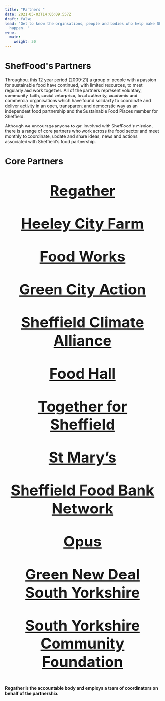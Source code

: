 ```yaml
---
title: "Partners "
date: 2021-05-03T14:05:09.557Z
draft: false
lead: "Get to know the orginsations, people and bodies who help make ShefFood
  happen. "
menu:
  main:
    weight: 30
---
```

# ShefFood's Partners

Throughout this 12 year period (2009-21) a group of people with a passion for sustainable food have continued, with limited resources, to meet regularly and work together. All of the partners represent voluntary, community, faith, social enterprise, local authority, academic and commercial organisations which have found solidarity to coordinate and deliver activity in an open, transparent and democratic way as an independent food partnership and the Sustainable Food Places member for Sheffield. 

Although we encourage anyone to get involved with ShefFood's mission, there is a range of core partners who work across the food sector and meet monthly to coordinate, update and share ideas, news and actions associated with Sheffield's food partnership. 

# Core Partners

<div align="center" ><font size="12">

<strong><a href="https://regather.net/">Regather</a></strong>

<strong><a href="https://www.heeleyfarm.org.uk/">Heeley City Farm</a></strong>

<strong><a href="https://thefoodworks.org/">Food Works</a></strong>

<strong><a href="https://www.facebook.com/GreenCityAction/">Green City Action</a></strong>

<strong><a href="https://www.sheffieldclimatealliance.net/">Sheffield Climate Alliance</a></strong>

<strong><a href="https://www.foodhallproject.org/">Food Hall</a></strong>

<strong><a href="https://www.togetherforsheffield.co.uk/">Together for Sheffield</a></strong>

<strong><a href="https://www.stmarys-church.co.uk/">St Mary’s</a></strong>

<strong><a href="http://www.sheffieldfoodbank.org.uk/">Sheffield Food Bank Network</a></strong>

<strong><a href="http://weareopus.org/?v=79cba1185463">Opus</a></strong>

<strong><a href="https://www.facebook.com/Green-New-Deal-UK-South-Yorkshire-100629195061551/">Green New Deal South Yorkshire</a></strong>

<strong><a href="https://www.sycf.org.uk/">South Yorkshire Community Foundation</a></strong>

</font></div>

**Regather is the accountable body and employs a team of coordinators on behalf of the partnership.**
